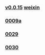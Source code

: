 ### [v0.0.15](https://github.com/littleflute/BeautifulLover/edit/master/README.md) [weixin](https://littleflute.github.io/weixin) 
 
### [0009a](0009a)
### [0029](0029)
### [0030](0030)
